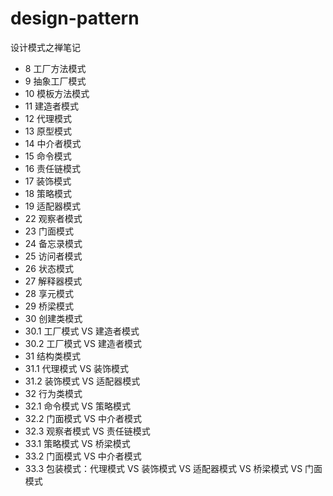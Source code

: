 # design-pattern
设计模式之禅笔记
- 8 工厂方法模式
- 9 抽象工厂模式
- 10 模板方法模式
- 11 建造者模式
- 12 代理模式
- 13 原型模式
- 14 中介者模式
- 15 命令模式
- 16 责任链模式
- 17 装饰模式
- 18 策略模式
- 19 适配器模式
- 22 观察者模式
- 23 门面模式
- 24 备忘录模式
- 25 访问者模式
- 26 状态模式
- 27 解释器模式
- 28 享元模式
- 29 桥梁模式
- 30 创建类模式
- 30.1 工厂模式 VS 建造者模式
- 30.2 工厂模式 VS 建造者模式
- 31 结构类模式
- 31.1 代理模式 VS 装饰模式
- 31.2 装饰模式 VS 适配器模式
- 32 行为类模式
- 32.1 命令模式 VS 策略模式
- 32.2 门面模式 VS 中介者模式
- 32.3 观察者模式 VS 责任链模式
- 33.1 策略模式 VS 桥梁模式
- 33.2 门面模式 VS 中介者模式
- 33.3 包装模式：代理模式 VS 装饰模式 VS 适配器模式 VS 桥梁模式 VS 门面模式
